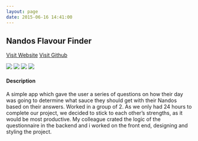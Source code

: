 ```yaml
---
layout: page
date: 2015-06-16 14:41:00
---
```


## Nandos Flavour Finder

[Visit Website]("")
[Visit Github]("")

<div class="projects">
  <img src="/img/beatbox4.png">
  <img src="/img/beatbox1.png">
  <img src="/img/beatbox2.png">
  <img src="/img/beatbox3.png">
</div>

#### Description

A simple app which gave the user a series of questions on how their day was going to determine what sauce they should get with their 
Nandos based on their answers. 
Worked in a group of 2. 
As we only had 24 hours to complete our project, we decided to stick to each other’s strengths, as it would be most productive. My colleague crated the logic of the questionnaire in the backend and i worked on the front end, designing and styling the project.

